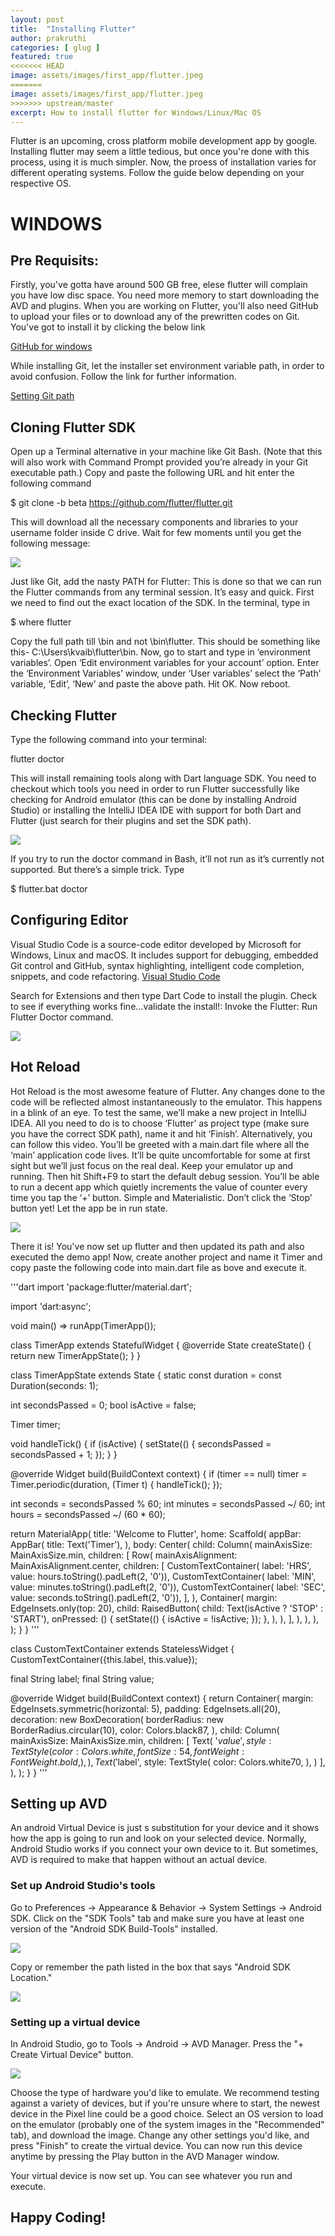 ```yaml
---
layout: post
title:  "Installing Flutter"
author: prakruthi
categories: [ glug ]
featured: true
<<<<<<< HEAD
image: assets/images/first_app/flutter.jpeg
=======
image: assets/images/first_app/flutter.jpeg
>>>>>>> upstream/master
excerpt: How to install flutter for Windows/Linux/Mac OS
---
```


Flutter is an upcoming, cross platform mobile development app by google. Installing flutter may seem a little tedious, but once you're done with this process, using it is much simpler. Now, the proess of installation varies for different operating systems. Follow the guide below depending on your respective OS.

# WINDOWS

## Pre Requisits:
Firstly, you've gotta have around 500 GB free, elese flutter will complain you have low disc space. You need more memory to start downloading the AVD and plugins.
When you are working on Flutter, you'll also need GitHub to upload your files or to download any of the prewritten codes on Git. You've got to install it by clicking the below link

[GitHub for windows](https://git-scm.com/download/win)

While installing Git, let the installer set environment variable path, in order to avoid confusion. Follow the link for further information.

[Setting Git path](https://hackernoon.com/install-git-on-windows-9acf2a1944f0)

## Cloning Flutter SDK
Open up a Terminal alternative in your machine like Git Bash. (Note that this will also work with Command Prompt provided you’re already in your Git executable path.) Copy and paste the following URL and hit enter the following command

$ git clone -b beta https://github.com/flutter/flutter.git

This will download all the necessary components and libraries to your username folder inside C drive. Wait for few moments until you get the following message:

![](/assets/images/first_app/first.)

Just like Git, add the nasty PATH for Flutter: This is done so that we can run the Flutter commands from any terminal session. It’s easy and quick. First we need to find out the exact location of the SDK. In the terminal, type in 

$ where flutter

Copy the full path till \bin and not \bin\flutter. This should be something like this-   C:\Users\kvaib\flutter\bin.
Now, go to start and type in ‘environment variables’. Open ‘Edit environment variables for your account’ option. Enter the ‘Environment Variables’ window, under ‘User variables’ select the ‘Path’ variable, ‘Edit’, ‘New’ and paste the above path. Hit OK. Now reboot.

## Checking Flutter
Type the following command into your terminal:

flutter doctor

This will install remaining tools along with Dart language SDK. You need to checkout which tools you need in order to run Flutter successfully like checking for Android emulator (this can be done by installing Android Studio) or installing the IntelliJ IDEA IDE with support for both Dart and Flutter (just search for their plugins and set the SDK path).

![](/assets/images/first_app/second.)

 If you try to run the doctor command in Bash, it’ll not run as it’s currently not supported. But there’s a simple trick. Type

$ flutter.bat doctor

## Configuring Editor
Visual Studio Code is a source-code editor developed by Microsoft for Windows, Linux and macOS. It includes support for debugging, embedded Git control and GitHub, syntax highlighting, intelligent code completion, snippets, and code refactoring.
[Visual Studio Code](https://code.visualstudio.com/)

Search for Extensions and then type Dart Code to install the plugin.
Check to see if everything works fine…validate the install!: Invoke the Flutter: Run Flutter Doctor command.

![](/assets/images/first_app/third.)

## Hot Reload
Hot Reload is the most awesome feature of Flutter. Any changes done to the code will be reflected almost instantaneously to the emulator. This happens in a blink of an eye. To test the same, we’ll make a new project in IntelliJ IDEA. All you need to do is to choose ‘Flutter’ as project type (make sure you have the correct SDK path), name it and hit ‘Finish’. Alternatively, you can follow this video. You’ll be greeted with a main.dart file where all the ‘main’ application code lives. It’ll be quite uncomfortable for some at first sight but we’ll just focus on the real deal. Keep your emulator up and running. Then hit Shift+F9 to start the default debug session. You’ll be able to run a decent app which quietly increments the value of counter every time you tap the ‘+’ button. Simple and Materialistic. Don’t click the ‘Stop’ button yet! Let the app be in run state.

![](/assets/images/first_app/fourth.)

There it is! You've now set up flutter and then updated its path and also executed the demo app! 
Now, create another project and name it Timer and copy paste the following code into main.dart file as bove and execute it.

'''dart
import 'package:flutter/material.dart';

import 'dart:async';

void main() => runApp(TimerApp());

class TimerApp extends StatefulWidget {
@override
State<StatefulWidget> createState() {
return new TimerAppState();
}
}

class TimerAppState extends State<TimerApp> {
static const duration = const Duration(seconds: 1);

int secondsPassed = 0;
bool isActive = false;

Timer timer;

void handleTick() {
if (isActive) {
setState(() {
secondsPassed = secondsPassed + 1;
});
}
}

@override
Widget build(BuildContext context) {
if (timer == null)
timer = Timer.periodic(duration, (Timer t) {
handleTick();
});

int seconds = secondsPassed % 60;
int minutes = secondsPassed ~/ 60;
int hours = secondsPassed ~/ (60 * 60);

return MaterialApp(
title: 'Welcome to Flutter',
home: Scaffold(
appBar: AppBar(
title: Text('Timer'),
),
body: Center(
child: Column(
mainAxisSize: MainAxisSize.min,
children: <Widget>[
Row(
mainAxisAlignment: MainAxisAlignment.center,
children: <Widget>[
CustomTextContainer(
label: 'HRS', value: hours.toString().padLeft(2, '0')),
CustomTextContainer(
label: 'MIN', value: minutes.toString().padLeft(2, '0')),
CustomTextContainer(
label: 'SEC', value: seconds.toString().padLeft(2, '0')),
],
),
Container(
margin: EdgeInsets.only(top: 20),
child: RaisedButton(
child: Text(isActive ? 'STOP' : 'START'),
onPressed: () {
setState(() {
isActive = !isActive;
});
},
),
),
],
),
),
),
);
}
}
'''

class CustomTextContainer extends StatelessWidget {
CustomTextContainer({this.label, this.value});

final String label;
final String value;

@override
Widget build(BuildContext context) {
return Container(
margin: EdgeInsets.symmetric(horizontal: 5),
padding: EdgeInsets.all(20),
decoration: new BoxDecoration(
borderRadius: new BorderRadius.circular(10),
color: Colors.black87,
),
child: Column(
mainAxisSize: MainAxisSize.min,
children: <Widget>[
Text(
'$value',
style: TextStyle(
color: Colors.white,
fontSize: 54,
fontWeight: FontWeight.bold,
),
),
Text(
'$label',
style: TextStyle(
color: Colors.white70,
),
)
],
),
);
}
}
'''
## Setting up AVD
An android Virtual Device is just s substitution for your device and it shows how the app is going to run and look on your selected device. Normally, Android Studio works if you connect your own device to it. But sometimes, AVD is required to make that happen without an actual device.

### Set up Android Studio's tools
Go to Preferences -> Appearance & Behavior -> System Settings -> Android SDK. Click on the "SDK Tools" tab and make sure you have at least one version of the "Android SDK Build-Tools" installed.

![](/assets/images/first_app/fifth.)

Copy or remember the path listed in the box that says "Android SDK Location."

![](/assets/images/first_app/sixt.)

### Setting up a virtual device
In Android Studio, go to Tools -> Android -> AVD Manager.
Press the "+ Create Virtual Device" button.

![](/assets/images/first_app/seventh.)

Choose the type of hardware you'd like to emulate. We recommend testing against a variety of devices, but if you're unsure where to start, the newest device in the Pixel line could be a good choice.
Select an OS version to load on the emulator (probably one of the system images in the "Recommended" tab), and download the image.
Change any other settings you'd like, and press "Finish" to create the virtual device. You can now run this device anytime by pressing the Play button in the AVD Manager window.

Your virtual device is now set up. You can see whatever you run and execute. 

## Happy Coding!
